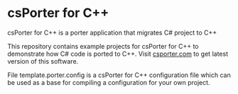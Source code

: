 ﻿# csPorter for C++

csPorter for C++ is a porter application that migrates C# project to C++

This repository contains example projects for csPorter for C++ to demonstrate how C# code is ported to C++. Visit [csporter.com](http://www.csporter.com) to get latest version of this software.

File template.porter.config is a csPorter for C++ configuration file which can be used as a base for compiling a configuration for your own project.